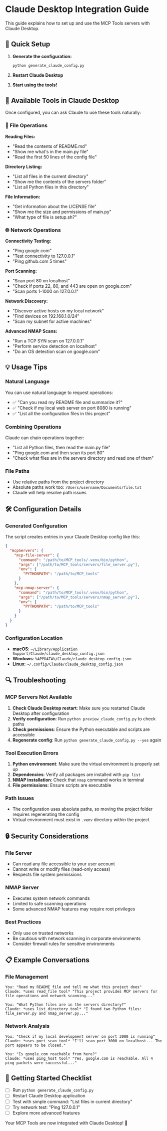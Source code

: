 # Claude Desktop Integration Guide

This guide explains how to set up and use the MCP Tools servers with Claude Desktop.

## 🚀 Quick Setup

1. **Generate the configuration:**
   ```bash
   python generate_claude_config.py
   ```

2. **Restart Claude Desktop**

3. **Start using the tools!**

## 🔧 Available Tools in Claude Desktop

Once configured, you can ask Claude to use these tools naturally:

### 📁 File Operations

**Reading Files:**
- "Read the contents of README.md"
- "Show me what's in the main.py file"
- "Read the first 50 lines of the config file"

**Directory Listing:**
- "List all files in the current directory"
- "Show me the contents of the servers folder"
- "List all Python files in this directory"

**File Information:**
- "Get information about the LICENSE file"
- "Show me the size and permissions of main.py"
- "What type of file is setup.sh?"

### 🌐 Network Operations

**Connectivity Testing:**
- "Ping google.com"
- "Test connectivity to 127.0.0.1"
- "Ping github.com 5 times"

**Port Scanning:**
- "Scan port 80 on localhost"
- "Check if ports 22, 80, and 443 are open on google.com"
- "Scan ports 1-1000 on 127.0.0.1"

**Network Discovery:**
- "Discover active hosts on my local network"
- "Find devices on 192.168.1.0/24"
- "Scan my subnet for active machines"

**Advanced NMAP Scans:**
- "Run a TCP SYN scan on 127.0.0.1"
- "Perform service detection on localhost"
- "Do an OS detection scan on google.com"

## 💡 Usage Tips

### Natural Language
You can use natural language to request operations:
- ✅ "Can you read my README file and summarize it?"
- ✅ "Check if my local web server on port 8080 is running"
- ✅ "List all the configuration files in this project"

### Combining Operations
Claude can chain operations together:
- "List all Python files, then read the main.py file"
- "Ping google.com and then scan its port 80"
- "Check what files are in the servers directory and read one of them"

### File Paths
- Use relative paths from the project directory
- Absolute paths work too: `/Users/username/Documents/file.txt`
- Claude will help resolve path issues

## 🛠️ Configuration Details

### Generated Configuration
The script creates entries in your Claude Desktop config like this:

```json
{
  "mcpServers": {
    "mcp-file-server": {
      "command": "/path/to/MCP_tools/.venv/bin/python",
      "args": ["/path/to/MCP_tools/servers/file_server.py"],
      "env": {
        "PYTHONPATH": "/path/to/MCP_tools"
      }
    },
    "mcp-nmap-server": {
      "command": "/path/to/MCP_tools/.venv/bin/python", 
      "args": ["/path/to/MCP_tools/servers/nmap_server.py"],
      "env": {
        "PYTHONPATH": "/path/to/MCP_tools"
      }
    }
  }
}
```

### Configuration Location
- **macOS**: `~/Library/Application Support/Claude/claude_desktop_config.json`
- **Windows**: `%APPDATA%/Claude/claude_desktop_config.json`
- **Linux**: `~/.config/Claude/claude_desktop_config.json`

## 🔍 Troubleshooting

### MCP Servers Not Available
1. **Check Claude Desktop restart**: Make sure you restarted Claude Desktop after configuration
2. **Verify configuration**: Run `python preview_claude_config.py` to check paths
3. **Check permissions**: Ensure the Python executable and scripts are accessible
4. **Regenerate config**: Run `python generate_claude_config.py --yes` again

### Tool Execution Errors
1. **Python environment**: Make sure the virtual environment is properly set up
2. **Dependencies**: Verify all packages are installed with `pip list`
3. **NMAP installation**: Check that `nmap` command works in terminal
4. **File permissions**: Ensure scripts are executable

### Path Issues
- The configuration uses absolute paths, so moving the project folder requires regenerating the config
- Virtual environment must exist in `.venv` directory within the project

## 🔒 Security Considerations

### File Server
- Can read any file accessible to your user account
- Cannot write or modify files (read-only access)
- Respects file system permissions

### NMAP Server  
- Executes system network commands
- Limited to safe scanning operations
- Some advanced NMAP features may require root privileges

### Best Practices
- Only use on trusted networks
- Be cautious with network scanning in corporate environments
- Consider firewall rules for sensitive environments

## 📋 Example Conversations

### File Management
```
You: "Read my README file and tell me what this project does"
Claude: *uses read_file tool* "This project provides MCP servers for file operations and network scanning..."

You: "What Python files are in the servers directory?"
Claude: *uses list_directory tool* "I found two Python files: file_server.py and nmap_server.py..."
```

### Network Analysis
```
You: "Check if my local development server on port 3000 is running"
Claude: *uses port_scan tool* "I'll scan port 3000 on localhost... The port appears to be closed."

You: "Is google.com reachable from here?"
Claude: *uses ping_host tool* "Yes, google.com is reachable. All 4 ping packets were successful..."
```

## 🎯 Getting Started Checklist

- [ ] Run `python generate_claude_config.py`
- [ ] Restart Claude Desktop application
- [ ] Test with simple command: "List files in current directory"
- [ ] Try network test: "Ping 127.0.0.1"
- [ ] Explore more advanced features

Your MCP Tools are now integrated with Claude Desktop! 🎉
